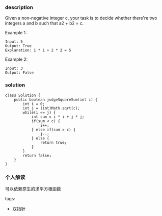 ### description  
Given a non-negative integer c, your task is to decide whether there're two integers a and b such that a2 + b2 = c.  
  
Example 1:  
  
```  
Input: 5  
Output: True  
Explanation: 1 * 1 + 2 * 2 = 5  
```  
   
  
Example 2:  
  
```  
Input: 3  
Output: False  
```  
  
### solution  
```  
class Solution {  
    public boolean judgeSquareSum(int c) {  
        int i = 0;  
        int j = (int)Math.sqrt(c);  
        while(i <= j) {  
            int sum = i * i + j * j;  
            if(sum < c) {  
                i++;  
            } else if(sum > c) {  
                j--;  
            } else {  
                return true;  
            }  
        }  
        return false;  
    }  
}  
```  
  
### 个人解读  
可以依赖原生的求平方根函数  
  
tags:  
  - 双指针  
